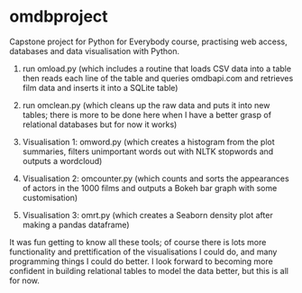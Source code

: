 # omdbproject
Capstone project for Python for Everybody course, practising web access, databases and data visualisation with Python.

1. run omload.py (which includes a routine that loads CSV data into a table then reads each line of the table and queries omdbapi.com and retrieves film data and inserts it into a SQLite table)

2. run omclean.py (which cleans up the raw data and puts it into new tables; there is more to be done here when I have a better grasp of relational databases but for now it works)

3. Visualisation 1: omword.py (which creates a histogram from the plot summaries, filters unimportant words out with NLTK stopwords and outputs a wordcloud)

4. Visualisation 2: omcounter.py (which counts and sorts the appearances of actors in the 1000 films and outputs a Bokeh bar graph with some customisation)

5. Visualisation 3: omrt.py (which creates a Seaborn density plot after making a pandas dataframe)

It was fun getting to know all these tools; of course there is lots more functionality and prettification of the visualisations I could do, and many programming things I could do better. I look forward to becoming more confident in building relational tables to model the data better, but this is all for now.
